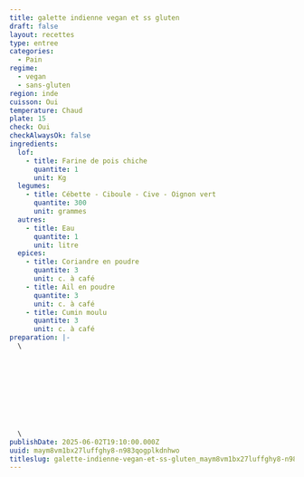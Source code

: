 ```yaml
---
title: galette indienne vegan et ss gluten
draft: false
layout: recettes
type: entree
categories:
  - Pain
regime:
  - vegan
  - sans-gluten
region: inde
cuisson: Oui
temperature: Chaud
plate: 15
check: Oui
checkAlwaysOk: false
ingredients:
  lof:
    - title: Farine de pois chiche
      quantite: 1
      unit: Kg
  legumes:
    - title: Cébette - Ciboule - Cive - Oignon vert
      quantite: 300
      unit: grammes
  autres:
    - title: Eau
      quantite: 1
      unit: litre
  epices:
    - title: Coriandre en poudre
      quantite: 3
      unit: c. à café
    - title: Ail en poudre
      quantite: 3
      unit: c. à café
    - title: Cumin moulu
      quantite: 3
      unit: c. à café
preparation: |-
  \    










  \
publishDate: 2025-06-02T19:10:00.000Z
uuid: maym8vm1bx27luffghy8-n983qogplkdnhwo
titleslug: galette-indienne-vegan-et-ss-gluten_maym8vm1bx27luffghy8-n983qogplkdnhwo
---
```

